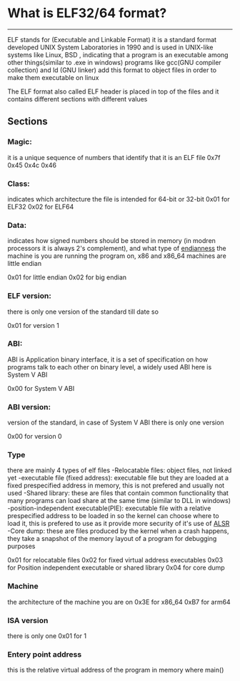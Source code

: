 # What is ELF32/64 format?
---------------------------------------------------------------------------
ELF stands for (Executable and Linkable Format) it is a standard format developed UNIX System Laboratories in 1990 and is used in UNIX-like systems like Linux, BSD , indicating that a program is an executable among other things(similar to .exe in windows)
programs like gcc(GNU compiler collection) and ld (GNU linker) add this format to object files in order to make them executable on linux

The ELF format also called ELF header is placed in top of the files and it contains different sections with different values

## Sections
### Magic:
it is a unique sequence of numbers that identify that it is an ELF file
0x7f 0x45 0x4c 0x46 

### Class:
indicates which architecture the file is intended for 64-bit or 32-bit
0x01 for ELF32
0x02 for ELF64

### Data:
indicates how signed numbers should be stored in memory (in modren processors it is always 2's complement), and what type of [endianness](https://youtu.be/LxvFb63OOs8?si=O6m39i7gIhJzcwnO) the machine is you are running the program on, x86 and x86_64 machines are little endian

0x01 for little endian
0x02 for big endian

### ELF version:
there is only one version of the standard till date so 

0x01 for version 1

### ABI:
ABI is Application binary interface, it is a set of specification on how programs talk to each other on binary level, a widely used ABI here is System V ABI

0x00 for System V ABI

### ABI version:
version of the standard, in case of System V ABI there is only one version

0x00 for version 0

### Type 
there are mainly 4 types of elf files
-Relocatable files: object files, not linked yet
-executable file (fixed address): executable file but they are loaded at a fixed prespecified address in memory, this is not prefered and usually not used
-Shared library: these are files that contain common functionality that many programs can load share at the same time (similar to DLL in windows)
-position-independent executable(PIE): executable file with a relative prespecified address to be loaded in so the kernel can choose where to load it, this is prefered to use as it provide more security of it's use of [ALSR](https://en.wikipedia.org/wiki/Address_space_layout_randomization)
-Core dump: these are files produced by the kernel when a crash happens, they take a snapshot of the memory layout of a program for debugging purposes

0x01 for relocatable files
0x02 for fixed virtual address executables
0x03 for Position independent executable or shared library
0x04 for core dump

### Machine 
the architecture of the machine you are on
0x3E for x86_64
0xB7 for arm64

### ISA version
there is only one
0x01 for 1

### Entery point address
this is the relative virtual address of the program in memory where main() 

###

